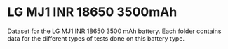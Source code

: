 # LG MJ1 INR 18650 3500mAh
Dataset for the LG MJ1 INR 18650 3500 mAh battery.
Each folder contains data for the different types of tests done on this battery type.

